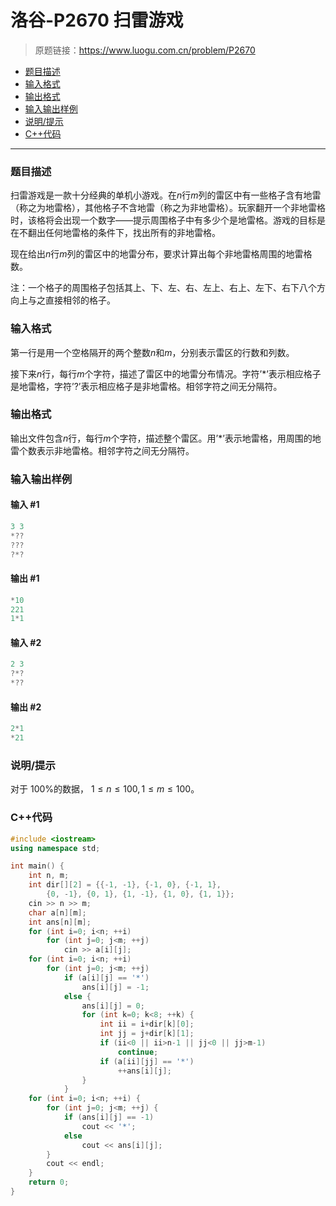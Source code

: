 # 洛谷-P2670 扫雷游戏

> 原题链接：https://www.luogu.com.cn/problem/P2670

- [题目描述](#题目描述)
- [输入格式](#输入格式)
- [输出格式](#输出格式)
- [输入输出样例](#输入输出样例)
- [说明/提示](#说明/提示)
- [C++代码](#C++代码)

---

### <a name="题目描述">题目描述</a>

扫雷游戏是一款十分经典的单机小游戏。在$n$行$m$列的雷区中有一些格子含有地雷（称之为地雷格），其他格子不含地雷（称之为非地雷格）。玩家翻开一个非地雷格时，该格将会出现一个数字——提示周围格子中有多少个是地雷格。游戏的目标是在不翻出任何地雷格的条件下，找出所有的非地雷格。

现在给出$n$行$m$列的雷区中的地雷分布，要求计算出每个非地雷格周围的地雷格数。

注：一个格子的周围格子包括其上、下、左、右、左上、右上、左下、右下八个方向上与之直接相邻的格子。

### <a name="输入格式">输入格式</a>

第一行是用一个空格隔开的两个整数$n$和$m$，分别表示雷区的行数和列数。

接下来$n$行，每行$m$个字符，描述了雷区中的地雷分布情况。字符’*’表示相应格子是地雷格，字符’?’表示相应格子是非地雷格。相邻字符之间无分隔符。

### <a name="输出格式">输出格式</a>

输出文件包含$n$行，每行$m$个字符，描述整个雷区。用’*’表示地雷格，用周围的地雷个数表示非地雷格。相邻字符之间无分隔符。

### <a name="输入输出样例">输入输出样例</a>

#### 输入 #1

```c++
3 3
*??
???
?*?
```

#### 输出 #1

```c++
*10
221
1*1
```

#### 输入 #2

```c++
2 3
?*?
*??
```

#### 输出 #2

```c++
2*1
*21
```

### <a name="说明/提示">说明/提示</a>

对于 $100\%$的数据， $1≤n≤100, 1≤m≤100$。

### <a name="C++代码">C++代码</a>

```c++
#include <iostream>
using namespace std;

int main() {
    int n, m;
    int dir[][2] = {{-1, -1}, {-1, 0}, {-1, 1},
        {0, -1}, {0, 1}, {1, -1}, {1, 0}, {1, 1}};
    cin >> n >> m;
    char a[n][m];
    int ans[n][m];
    for (int i=0; i<n; ++i)
        for (int j=0; j<m; ++j)
            cin >> a[i][j];
    for (int i=0; i<n; ++i)
        for (int j=0; j<m; ++j)
            if (a[i][j] == '*')
                ans[i][j] = -1;
            else {
                ans[i][j] = 0;
                for (int k=0; k<8; ++k) {
                    int ii = i+dir[k][0];
                    int jj = j+dir[k][1];
                    if (ii<0 || ii>n-1 || jj<0 || jj>m-1)
                        continue;
                    if (a[ii][jj] == '*')
                        ++ans[i][j];
                }
            }
    for (int i=0; i<n; ++i) {
        for (int j=0; j<m; ++j) {
            if (ans[i][j] == -1)
                cout << '*';
            else
                cout << ans[i][j];
        }
        cout << endl;
    }
    return 0;
}
```